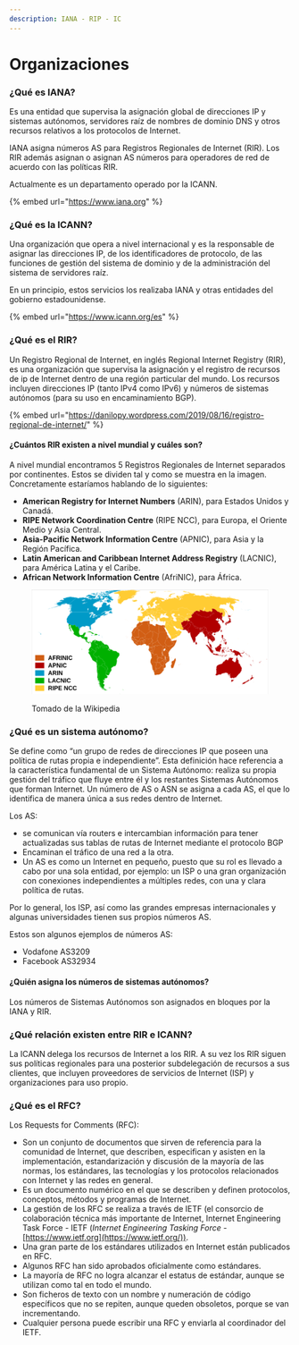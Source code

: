```yaml
---
description: IANA - RIP - IC
---
```


# Organizaciones

### ¿Qué es IANA?

Es una entidad que supervisa la asignación global de direcciones IP y sistemas autónomos, servidores raíz de nombres de dominio DNS y otros recursos relativos a los protocolos de Internet.

IANA asigna números AS para Registros Regionales de Internet (RIR). Los RIR además asignan o asignan AS números para operadores de red de acuerdo con las políticas RIR.

Actualmente es un departamento operado por la ICANN.

{% embed url="https://www.iana.org" %}



### ¿Qué es la ICANN?

Una organización que opera a nivel internacional y es la responsable de asignar las direcciones IP, de los identificadores de protocolo, de las funciones de gestión del sistema de dominio y de la administración del sistema de servidores raíz.

En un principio, estos servicios los realizaba IANA y otras entidades del gobierno estadounidense.

{% embed url="https://www.icann.org/es" %}

### ¿Qué es el RIR?

Un Registro Regional de Internet, en inglés Regional Internet Registry (RIR), es una organización que supervisa la asignación y el registro de recursos de ip de Internet dentro de una región particular del mundo. Los recursos incluyen direcciones IP (tanto IPv4 como IPv6) y números de sistemas autónomos (para su uso en encaminamiento BGP).

{% embed url="https://danilopy.wordpress.com/2019/08/16/registro-regional-de-internet/" %}

#### ¿Cuántos RIR existen a nivel mundial y cuáles son?

A nivel mundial encontramos 5 Registros Regionales de Internet separados por continentes. Estos se dividen tal y como se muestra en la imagen. Concretamente estaríamos hablando de lo siguientes:

* **American Registry for Internet Numbers** (ARIN), para Estados Unidos y Canadá.
* **RIPE Network Coordination Centre** (RIPE NCC), para Europa, el Oriente Medio y Asia Central.
* **Asia-Pacific Network Information Centre** (APNIC), para Asia y la Región Pacífica.
* **Latin American and Caribbean Internet Address Registry** (LACNIC), para América Latina y el Caribe.
* **African Network Information Centre** (AfriNIC), para África.

<figure><img src="../../.gitbook/assets/image (358).png" alt=""><figcaption><p>Tomado de la Wikipedia</p></figcaption></figure>



### ¿Qué es un sistema autónomo?

Se define como “un grupo de redes de direcciones IP que poseen una política de rutas propia e independiente”. Esta definición hace referencia a la característica fundamental de un Sistema Autónomo: realiza su propia gestión del tráfico que fluye entre él y los restantes Sistemas Autónomos que forman Internet. Un número de AS o ASN se asigna a cada AS, el que lo identifica de manera única a sus redes dentro de Internet.

Los AS:

* se comunican vía routers e intercambian información para tener actualizadas sus tablas de rutas de Internet mediante el protocolo BGP&#x20;
* Encaminan el tráfico de una red a la otra.
* Un AS es como un Internet en pequeño, puesto que su rol es llevado a cabo por una sola entidad, por ejemplo: un ISP o una gran organización con conexiones independientes a múltiples redes, con una y clara política de rutas.

Por lo general, los ISP, así como las grandes empresas internacionales y algunas universidades tienen sus propios números AS.

Estos son algunos ejemplos de números AS:

* Vodafone AS3209
* Facebook AS32934

#### ¿Quién asigna los números de sistemas autónomos?

Los números de Sistemas Autónomos son asignados en bloques por la IANA y RIR.



### ¿Qué relación existen entre RIR e ICANN?

La ICANN delega los recursos de Internet a los RIR. A su vez los RIR siguen sus políticas regionales para una posterior subdelegación de recursos a sus clientes, que incluyen proveedores de servicios de Internet (ISP) y organizaciones para uso propio.

### &#x20;¿Qué es el RFC?

Los Requests for Comments (RFC):

* Son un conjunto de documentos que sirven de referencia para la comunidad de Internet, que describen, especifican y asisten en la implementación, estandarización y discusión de la mayoría de las normas, los estándares, las tecnologías y los protocolos relacionados con Internet y las redes en general.
* Es un documento numérico en el que se describen y definen protocolos, conceptos, métodos y programas de Internet.
* La gestión de los RFC se realiza a través de IETF (el consorcio de colaboración técnica más importante de Internet, Internet Engineering Task Force - IETF (_Internet Engineering Tasking Force -_ [https://www.ietf.org](https://www.ietf.org/)).
* Una gran parte de los estándares utilizados en Internet están publicados en RFC.
* Algunos RFC han sido aprobados oficialmente como estándares.
* La mayoría de RFC no logra alcanzar el estatus de estándar, aunque se utilizan como tal en todo el mundo.
* Son ficheros de texto con un nombre y numeración de código específicos que no se repiten, aunque queden obsoletos, porque se van incrementando.
* Cualquier persona puede escribir una RFC y enviarla al coordinador del IETF.

